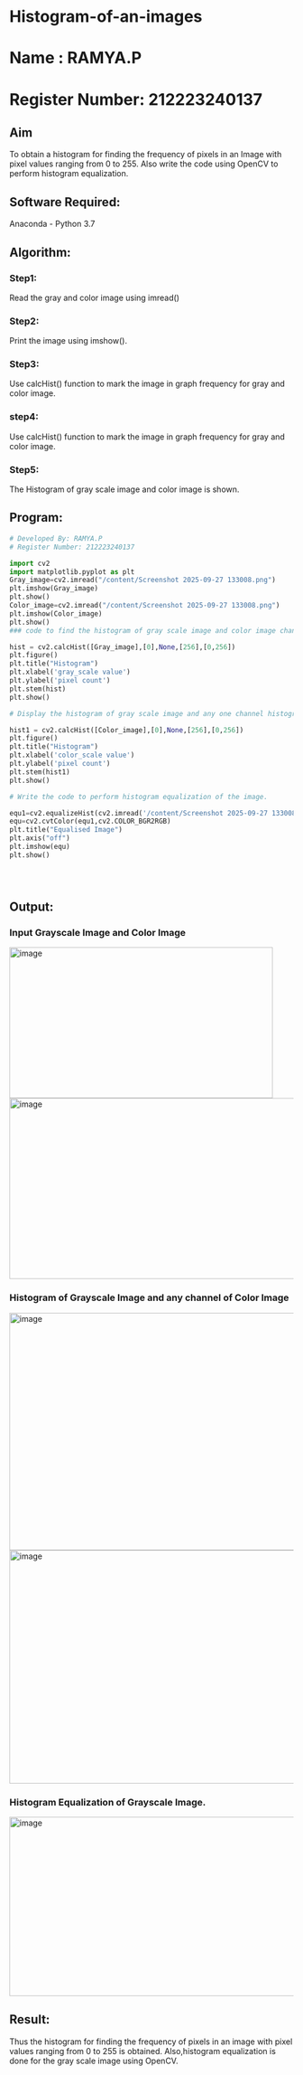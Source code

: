 # Histogram-of-an-images

# Name : RAMYA.P
# Register Number: 212223240137

## Aim
To obtain a histogram for finding the frequency of pixels in an Image with pixel values ranging from 0 to 255. Also write the code using OpenCV to perform histogram equalization.

## Software Required:
Anaconda - Python 3.7

## Algorithm:
### Step1:
Read the gray and color image using imread()

### Step2:
Print the image using imshow().



### Step3:
Use calcHist() function to mark the image in graph frequency for gray and color image.

### step4:
Use calcHist() function to mark the image in graph frequency for gray and color image.

### Step5:
The Histogram of gray scale image and color image is shown.


## Program:
```python
# Developed By: RAMYA.P
# Register Number: 212223240137

import cv2
import matplotlib.pyplot as plt 
Gray_image=cv2.imread("/content/Screenshot 2025-09-27 133008.png")
plt.imshow(Gray_image)
plt.show()
Color_image=cv2.imread("/content/Screenshot 2025-09-27 133008.png")
plt.imshow(Color_image)
plt.show()
### code to find the histogram of gray scale image and color image channels.

hist = cv2.calcHist([Gray_image],[0],None,[256],[0,256])
plt.figure()
plt.title("Histogram")
plt.xlabel('gray_scale value')
plt.ylabel('pixel count')
plt.stem(hist)
plt.show()

# Display the histogram of gray scale image and any one channel histogram from color image

hist1 = cv2.calcHist([Color_image],[0],None,[256],[0,256]) 
plt.figure()
plt.title("Histogram")
plt.xlabel('color_scale value') 
plt.ylabel('pixel count')
plt.stem(hist1)
plt.show()

# Write the code to perform histogram equalization of the image.

equ1=cv2.equalizeHist(cv2.imread('/content/Screenshot 2025-09-27 133008.png',0)) 
equ=cv2.cvtColor(equ1,cv2.COLOR_BGR2RGB) 
plt.title("Equalised Image")
plt.axis("off")
plt.imshow(equ) 
plt.show()





```
## Output:
### Input Grayscale Image and Color Image
<img width="467" height="267" alt="image" src="https://github.com/user-attachments/assets/b709dff6-9219-472c-8936-8e1920022af9" />

<img width="545" height="320" alt="image" src="https://github.com/user-attachments/assets/0e1454b3-213f-4f86-95a2-e00c07ebefae" />

### Histogram of Grayscale Image and any channel of Color Image
<img width="567" height="420" alt="image" src="https://github.com/user-attachments/assets/4bd21462-df77-4636-b30c-ec7faa0c71d9" />
<img width="582" height="413" alt="image" src="https://github.com/user-attachments/assets/8634f55d-074b-49c6-93e4-47803938e308" />



### Histogram Equalization of Grayscale Image.
<img width="522" height="317" alt="image" src="https://github.com/user-attachments/assets/b1aefa70-b8a9-4c87-843f-c7bfcdf0e725" />




## Result: 
Thus the histogram for finding the frequency of pixels in an image with pixel values ranging from 0 to 255 is obtained. Also,histogram equalization is done for the gray scale image using OpenCV.
